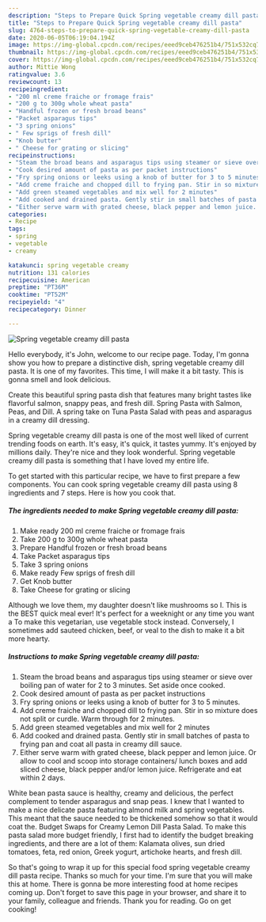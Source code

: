 ```yaml
---
description: "Steps to Prepare Quick Spring vegetable creamy dill pasta"
title: "Steps to Prepare Quick Spring vegetable creamy dill pasta"
slug: 4764-steps-to-prepare-quick-spring-vegetable-creamy-dill-pasta
date: 2020-06-05T06:19:04.194Z
image: https://img-global.cpcdn.com/recipes/eeed9ceb476251b4/751x532cq70/spring-vegetable-creamy-dill-pasta-recipe-main-photo.jpg
thumbnail: https://img-global.cpcdn.com/recipes/eeed9ceb476251b4/751x532cq70/spring-vegetable-creamy-dill-pasta-recipe-main-photo.jpg
cover: https://img-global.cpcdn.com/recipes/eeed9ceb476251b4/751x532cq70/spring-vegetable-creamy-dill-pasta-recipe-main-photo.jpg
author: Mittie Wong
ratingvalue: 3.6
reviewcount: 13
recipeingredient:
- "200 ml creme fraiche or fromage frais"
- "200 g to 300g whole wheat pasta"
- "Handful frozen or fresh broad beans"
- "Packet asparagus tips"
- "3 spring onions"
- " Few sprigs of fresh dill"
- "Knob butter"
- " Cheese for grating or slicing"
recipeinstructions:
- "Steam the broad beans and asparagus tips using steamer or sieve over boiling pan of water for 2 to 3 minutes. Set aside once cooked."
- "Cook desired amount of pasta as per packet instructions"
- "Fry spring onions or leeks using a knob of butter for 3 to 5 minutes."
- "Add creme fraiche and chopped dill to frying pan. Stir in so mixture does not split or curdle. Warm through for 2 minutes."
- "Add green steamed vegetables and mix well for 2 minutes"
- "Add cooked and drained pasta. Gently stir in small batches of pasta to frying pan and coat all pasta in creamy dill sauce."
- "Either serve warm with grated cheese, black pepper and lemon juice. Or allow to cool and scoop into storage containers/ lunch boxes and add sliced cheese, black pepper and/or lemon juice. Refrigerate and eat within 2 days."
categories:
- Recipe
tags:
- spring
- vegetable
- creamy

katakunci: spring vegetable creamy 
nutrition: 131 calories
recipecuisine: American
preptime: "PT36M"
cooktime: "PT52M"
recipeyield: "4"
recipecategory: Dinner

---
```



![Spring vegetable creamy dill pasta](https://img-global.cpcdn.com/recipes/eeed9ceb476251b4/751x532cq70/spring-vegetable-creamy-dill-pasta-recipe-main-photo.jpg)

Hello everybody, it's John, welcome to our recipe page. Today, I'm gonna show you how to prepare a distinctive dish, spring vegetable creamy dill pasta. It is one of my favorites. This time, I will make it a bit tasty. This is gonna smell and look delicious.

Create this beautiful spring pasta dish that features many bright tastes like flavorful salmon, snappy peas, and fresh dill. Spring Pasta with Salmon, Peas, and Dill. A spring take on Tuna Pasta Salad with peas and asparagus in a creamy dill dressing.

Spring vegetable creamy dill pasta is one of the most well liked of current trending foods on earth. It's easy, it's quick, it tastes yummy. It's enjoyed by millions daily. They're nice and they look wonderful. Spring vegetable creamy dill pasta is something that I have loved my entire life.


To get started with this particular recipe, we have to first prepare a few components. You can cook spring vegetable creamy dill pasta using 8 ingredients and 7 steps. Here is how you cook that.

<!--inarticleads1-->

##### The ingredients needed to make Spring vegetable creamy dill pasta:

1. Make ready 200 ml creme fraiche or fromage frais
1. Take 200 g to 300g whole wheat pasta
1. Prepare Handful frozen or fresh broad beans
1. Take Packet asparagus tips
1. Take 3 spring onions
1. Make ready  Few sprigs of fresh dill
1. Get Knob butter
1. Take  Cheese for grating or slicing


Although we love them, my daughter doesn&#39;t like mushrooms so I. This is the BEST quick meal ever! It&#39;s perfect for a weeknight or any time you want a To make this vegetarian, use vegetable stock instead. Conversely, I sometimes add sauteed chicken, beef, or veal to the dish to make it a bit more hearty. 

<!--inarticleads2-->

##### Instructions to make Spring vegetable creamy dill pasta:

1. Steam the broad beans and asparagus tips using steamer or sieve over boiling pan of water for 2 to 3 minutes. Set aside once cooked.
1. Cook desired amount of pasta as per packet instructions
1. Fry spring onions or leeks using a knob of butter for 3 to 5 minutes.
1. Add creme fraiche and chopped dill to frying pan. Stir in so mixture does not split or curdle. Warm through for 2 minutes.
1. Add green steamed vegetables and mix well for 2 minutes
1. Add cooked and drained pasta. Gently stir in small batches of pasta to frying pan and coat all pasta in creamy dill sauce.
1. Either serve warm with grated cheese, black pepper and lemon juice. Or allow to cool and scoop into storage containers/ lunch boxes and add sliced cheese, black pepper and/or lemon juice. Refrigerate and eat within 2 days.


White bean pasta sauce is healthy, creamy and delicious, the perfect complement to tender asparagus and snap peas. I knew that I wanted to make a nice delicate pasta featuring almond milk and spring vegetables. This meant that the sauce needed to be thickened somehow so that it would coat the. Budget Swaps for Creamy Lemon Dill Pasta Salad. To make this pasta salad more budget friendly, I first had to identify the budget breaking ingredients, and there are a lot of them: Kalamata olives, sun dried tomatoes, feta, red onion, Greek yogurt, artichoke hearts, and fresh dill. 

So that's going to wrap it up for this special food spring vegetable creamy dill pasta recipe. Thanks so much for your time. I'm sure that you will make this at home. There is gonna be more interesting food at home recipes coming up. Don't forget to save this page in your browser, and share it to your family, colleague and friends. Thank you for reading. Go on get cooking!
